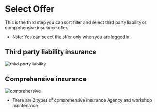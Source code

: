 # Select Offer

This is the third step <!--[third step](https://insurance.inovola-stage.com/insuranceOffers/)--> you can sort filter and select third party liability or comprehensive insurance offer.

- Note: You can select the offer only when you are logged in.

## Third party liability insurance

![third party liability](/images/steps/step3-third_party_liability.png)

## Comprehensive insurance

![comprehensive](/images/steps/step3-comprehensive.png)

- There are 2 types of comprehensive insurance Agency and workshop maintenance
